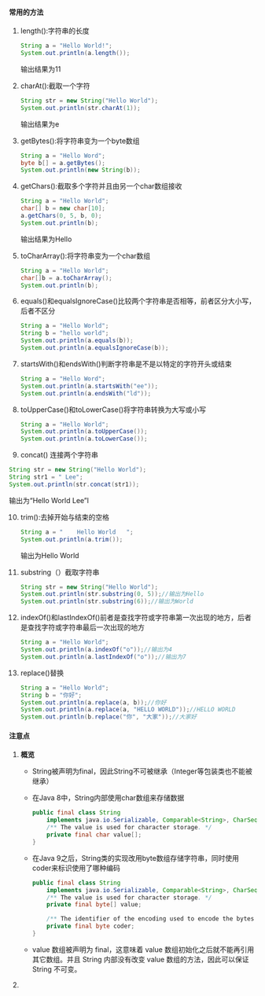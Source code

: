 #### 常用的方法

1. length():字符串的长度

   ```java
   String a = "Hello World!";
   System.out.println(a.length());
   ```

   输出结果为11

2. charAt():截取一个字符

   ```java
   String str = new String("Hello World");
   System.out.println(str.charAt(1));
   ```

   输出结果为e

3. getBytes():将字符串变为一个byte数组

   ```java
   String a = "Hello Word";
   byte b[] = a.getBytes();
   System.out.println(new String(b));
   ```

4. getChars():截取多个字符并且由另一个char数组接收

   ```java
   String a = "Hello World";
   char[] b = new char[10];
   a.getChars(0, 5, b, 0);
   System.out.println(b);
   ```

   输出结果为Hello

5. toCharArray():将字符串变为一个char数组

   ```java
   String a = "Hello World";
   char[]b = a.toCharArray();
   System.out.println(b);  
   ```

6. equals()和equalsIgnoreCase()比较两个字符串是否相等，前者区分大小写，后者不区分

   ```java
   String a = "Hello World";
   String b = "hello world";
   System.out.println(a.equals(b));
   System.out.println(a.equalsIgnoreCase(b));  
   ```

7. startsWith()和endsWith()判断字符串是不是以特定的字符开头或结束

   ```java
   String a = "Hello Word";
   System.out.println(a.startsWith("ee"));  
   System.out.println(a.endsWith("ld"));
   ```

8. toUpperCase()和toLowerCase()将字符串转换为大写或小写

   ```java
   String a = "Hello World";
   System.out.println(a.toUpperCase());
   System.out.println(a.toLowerCase());
   ```

9.  concat() 连接两个字符串

   ```java
   String str = new String("Hello World");
   String str1 = " Lee";
   System.out.println(str.concat(str1));
   ```

   输出为“Hello World Lee”l

10. trim():去掉开始与结束的空格

    ```java
    String a = "    Hello World   ";
    System.out.println(a.trim());
    ```

    输出为Hello World

11. substring（）截取字符串

    ```java
    String str = new String("Hello World");
    System.out.println(str.substring(0, 5));//输出为Hello
    System.out.println(str.substring(6));//输出为World
    ```

12. indexOf()和lastIndexOf()前者是查找字符或字符串第一次出现的地方，后者是查找字符或字符串最后一次出现的地方

    ```java
    String a = "Hello World";
    System.out.println(a.indexOf("o"));//输出为4
    System.out.println(a.lastIndexOf("o"));//输出为7
    ```

13. replace()替换

    ```java
    String a = "Hello World";
    String b = "你好";
    System.out.println(a.replace(a, b));//你好
    System.out.println(a.replace(a, "HELLO WORLD"));//HELLO WORLD
    System.out.println(b.replace("你", "大家"));//大家好
    ```

#### 注意点

1. **概览**

   * String被声明为final，因此String不可被继承（Integer等包装类也不能被继承）

   * 在Java 8中，String内部使用char数组来存储数据

     ```java
     public final class String
         implements java.io.Serializable, Comparable<String>, CharSequence {
         /** The value is used for character storage. */
         private final char value[];
     }
     ```

   * 在Java 9之后，String类的实现改用byte数组存储字符串，同时使用coder来标识使用了哪种编码

     ```java
     public final class String
         implements java.io.Serializable, Comparable<String>, CharSequence {
         /** The value is used for character storage. */
         private final byte[] value;
     
         /** The identifier of the encoding used to encode the bytes in {@code value}. */
         private final byte coder;
     }
     ```

   *  value 数组被声明为 final，这意味着 value 数组初始化之后就不能再引用其它数组。并且 String 内部没有改变 value 数组的方法，因此可以保证 String 不可变。 

2. 

